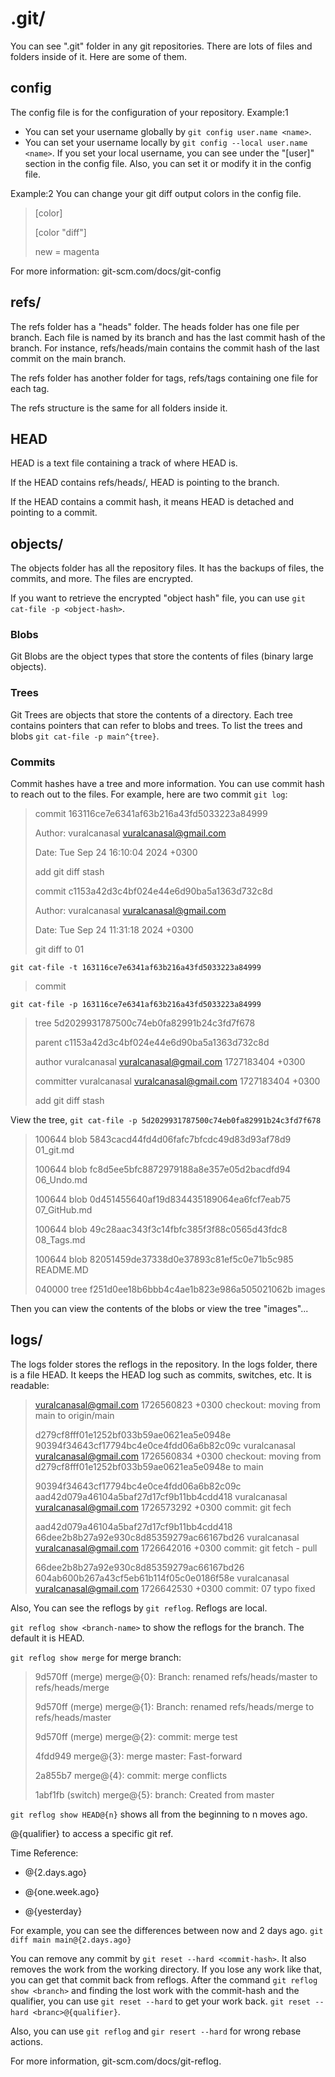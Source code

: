 # .git/
You can see ".git" folder in any git repositories. There are lots of files and folders inside of it. Here are some of them.

## config
The config file is for the configuration of your repository.
Example:1
- You can set your username globally by `git config user.name <name>`.
- You can set your username locally by `git config --local user.name <name>`.
If you set your local username, you can see under the "[user]" section in the config file. Also, you can set it or modify it in the config file.

Example:2
You can change your git diff output colors in the config file.
> [color]
>
> [color "diff"]
>
>   new = magenta

For more information: git-scm.com/docs/git-config

## refs/
The refs folder has a "heads" folder. The heads folder has one file per branch. Each file is named by its branch and has the last commit hash of the branch. For instance, refs/heads/main contains the commit hash of the last commit on the main branch.

The refs folder has another folder for tags, refs/tags containing one file for each tag.

The refs structure is the same for all folders inside it.

## HEAD
HEAD is a text file containing a track of where HEAD is.

If the HEAD contains refs/heads/<branch name>, HEAD is pointing to the branch.

If the HEAD contains a commit hash, it means HEAD is detached and pointing to a commit.

## objects/
The objects folder has all the repository files. It has the backups of files, the commits, and more. The files are encrypted.

If you want to retrieve the encrypted "object hash" file, you can use `git cat-file -p <object-hash>`.

### Blobs
Git Blobs are the object types that store the contents of files (binary large objects).

### Trees
Git Trees are objects that store the contents of a directory. Each tree contains pointers that can refer to blobs and trees. To list the trees and blobs `git cat-file -p main^{tree}`.

### Commits
Commit hashes have a tree and more information. You can use commit hash to reach out to the files. For example, here are two commit `git log`:

> commit 163116ce7e6341af63b216a43fd5033223a84999
> 
> Author: vuralcanasal <vuralcanasal@gmail.com>
> 
> Date:   Tue Sep 24 16:10:04 2024 +0300
>
>    add git diff stash
>
> commit c1153a42d3c4bf024e44e6d90ba5a1363d732c8d
>
> Author: vuralcanasal <vuralcanasal@gmail.com>
>
> Date:   Tue Sep 24 11:31:18 2024 +0300
>
>    git diff to 01

`git cat-file -t 163116ce7e6341af63b216a43fd5033223a84999`

> commit

`git cat-file -p 163116ce7e6341af63b216a43fd5033223a84999`

> tree 5d2029931787500c74eb0fa82991b24c3fd7f678
>
> parent c1153a42d3c4bf024e44e6d90ba5a1363d732c8d
> 
> author vuralcanasal <vuralcanasal@gmail.com> 1727183404 +0300
> 
> committer vuralcanasal <vuralcanasal@gmail.com> 1727183404 +0300
>
> add git diff stash

View the tree, `git cat-file -p 5d2029931787500c74eb0fa82991b24c3fd7f678`

> 100644 blob 5843cacd44fd4d06fafc7bfcdc49d83d93af78d9	01_git.md
>
> 100644 blob fc8d5ee5bfc8872979188a8e357e05d2bacdfd94	06_Undo.md
>
> 100644 blob 0d451455640af19d834435189064ea6fcf7eab75	07_GitHub.md
>
> 100644 blob 49c28aac343f3c14fbfc385f3f88c0565d43fdc8	08_Tags.md
> 
> 100644 blob 82051459de37338d0e37893c81ef5c0e71b5c985	README.MD
>
> 040000 tree f251d0ee18b6bbb4c4ae1b823e986a505021062b	images

Then you can view the contents of the blobs or view the tree "images"...

## logs/
The logs folder stores the reflogs in the repository. In the logs folder, there is a file HEAD. It keeps the HEAD log such as commits, switches, etc. It is readable:

> <vuralcanasal@gmail.com> 1726560823 +0300	checkout: moving from main to origin/main
>
> d279cf8fff01e1252bf033b59ae0621ea5e0948e 90394f34643cf17794bc4e0ce4fdd06a6b82c09c vuralcanasal <vuralcanasal@gmail.com> 1726560834 +0300	checkout: moving from d279cf8fff01e1252bf033b59ae0621ea5e0948e to main
>
> 90394f34643cf17794bc4e0ce4fdd06a6b82c09c aad42d079a46104a5baf27d17cf9b11bb4cdd418 vuralcanasal <vuralcanasal@gmail.com> 1726573292 +0300	commit: git fech
> 
> aad42d079a46104a5baf27d17cf9b11bb4cdd418 66dee2b8b27a92e930c8d85359279ac66167bd26 vuralcanasal <vuralcanasal@gmail.com> 1726642016 +0300	commit: git fetch - pull
>
> 66dee2b8b27a92e930c8d85359279ac66167bd26 604ab600b267a43cf5eb61b114f05c0e0186f58e vuralcanasal <vuralcanasal@gmail.com> 1726642530 +0300	commit: 07 typo fixed

Also, You can see the reflogs by `git reflog`. Reflogs are local.

`git reflog show <branch-name>` to show the reflogs for the branch. The default it is HEAD.

`git reflog show merge` for merge branch:

> 9d570ff (merge) merge@{0}: Branch: renamed refs/heads/master to refs/heads/merge
>
> 9d570ff (merge) merge@{1}: Branch: renamed refs/heads/merge to refs/heads/master
>
> 9d570ff (merge) merge@{2}: commit: merge test
>
> 4fdd949 merge@{3}: merge master: Fast-forward
>
> 2a855b7 merge@{4}: commit: merge conflicts
>
> 1abf1fb (switch) merge@{5}: branch: Created from master

`git reflog show HEAD@{n}` shows  all from the beginning to n moves ago.

<name>@{qualifier} to access a specific git ref.

Time Reference:
* <name>@{2.days.ago}

* <name>@{one.week.ago}

* <name>@{yesterday}

For example, you can see the differences between now and 2 days ago.
`git diff main main@{2.days.ago}`

You can remove any commit by `git reset --hard <commit-hash>`. It also removes the work from the working directory. If you lose any work like that, you can get that commit back from reflogs. After the command `git reflog show <branch>` and finding the lost work with the commit-hash and the qualifier, you can use `git reset --hard` to get your work back. `git reset --hard <branc>@{qualifier}`.

Also, you can use `git reflog` and `gir resert --hard` for wrong rebase actions.

For more information, git-scm.com/docs/git-reflog.

